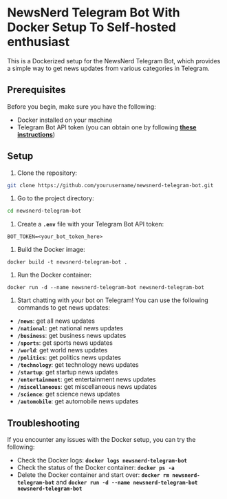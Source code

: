 # **NewsNerd Telegram Bot With Docker Setup To Self-hosted enthusiast**

This is a Dockerized setup for the NewsNerd Telegram Bot, which provides a simple way to get news updates from various categories in Telegram.

## **Prerequisites**

Before you begin, make sure you have the following:

- Docker installed on your machine
- Telegram Bot API token (you can obtain one by following **[these instructions](https://core.telegram.org/bots#creating-a-new-bot)**)

## **Setup**

1. Clone the repository:

```bash
git clone https://github.com/yourusername/newsnerd-telegram-bot.git
```

1. Go to the project directory:

```bash
cd newsnerd-telegram-bot
```

1. Create a **`.env`** file with your Telegram Bot API token:

```
BOT_TOKEN=<your_bot_token_here>

```

1. Build the Docker image:

```docker
docker build -t newsnerd-telegram-bot .
```

1. Run the Docker container:

```docker
docker run -d --name newsnerd-telegram-bot newsnerd-telegram-bot
```

1. Start chatting with your bot on Telegram! You can use the following commands to get news updates:
- **`/news`**: get all news updates
- **`/national`**: get national news updates
- **`/business`**: get business news updates
- **`/sports`**: get sports news updates
- **`/world`**: get world news updates
- **`/politics`**: get politics news updates
- **`/technology`**: get technology news updates
- **`/startup`**: get startup news updates
- **`/entertainment`**: get entertainment news updates
- **`/miscellaneous`**: get miscellaneous news updates
- **`/science`**: get science news updates
- **`/automobile`**: get automobile news updates

## **Troubleshooting**

If you encounter any issues with the Docker setup, you can try the following:

- Check the Docker logs: **`docker logs newsnerd-telegram-bot`**
- Check the status of the Docker container: **`docker ps -a`**
- Delete the Docker container and start over: **`docker rm newsnerd-telegram-bot`** and **`docker run -d --name newsnerd-telegram-bot newsnerd-telegram-bot`**